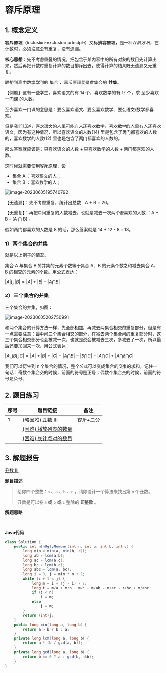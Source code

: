 # 容斥原理

## 1. 概念定义

**容斥原理**（inclusion-exclusion principle）又称**排容原理**，是一种*计数方法*，在计数时，必须注意没有重复，没有遗漏。

**核心思想**：先不考虑重叠的情况，把包含于某内容中的所有对象的数目先计算出来，然后再把计数时重复计算的数目排斥出去，使得计算的结果既无遗漏又无重复。

联想到高中数学学到的 集合 ，容斥原理就是求集合的 **并集**。

【例题】这有一些学生，喜欢语文的有 14 个，喜欢数学的有 12 个，求 至少喜欢一门课 的人数。

至少喜欢一门课的意思是：要么喜欢语文、要么喜欢数学、要么语文/数学都喜欢。 

但是我们知道，喜欢语文的人里可能有人还喜欢数学，喜欢数学的人里有人还喜欢语文，因为有这种情况，所以喜欢语文的人数(14) 里是包含了两门都喜欢的人数的，喜欢数学的人数(12) 里也是包含了两门都喜欢的人数的。

那么答案就应该是：只喜欢语文的人数 + 只喜欢数学的人数 + 两门都喜欢的人数。

这时候就需要使用容斥原理，设

+ 集合 A ：喜欢语文的人；
+ 集合 B ：喜欢数学的人；

![image-20230605195740792](https://gitee.com/LowProfile666/image-bed/raw/master/img/image-20230605195740792.png)

【无遗漏】：先不考虑重复，统计出总数：A + B = 26。 

【无重复】：再把中间重复的人数减去，也就是减去一次两个都喜欢的人数 ：A + B - (A ⋂ B) 。

假如两门都喜欢的人数是 8 的话，那么答案就是 14 + 12 - 8 = 18。

### 1）两个集合的并集

就是以上例子的情况。

集合 A 与集合 B 的并集的元素个数等于集合 A、B 的元素个数之和减去集合 A、B 的相交的元素的个数。用公式表达：

$|A|⋃|B|=|A|+|B|-|A⋂B|$ 

### 2）三个集合的并集

三个集合的并集，如图：

![image-20230605202750991](https://gitee.com/LowProfile666/image-bed/raw/master/img/image-20230605202750991.png)

和两个集合的计算方法一样，先全部相加，再减去两集合相交的重复部分，但是有一点需要注意：最中间三个集合相交的部分，在减去两个集合间的重复部分时，这三个集合相交部分也会被减一次，也就是说会被减去三次，多减去了一次，所以最后还要加回来一次。用公式表达：

$|A⋃B⋃C|=|A|+|B|+|C|-|A⋂B|-|B⋂C|-|A⋂C|+|A⋂B⋂C|$ 

我们可以衍生到 n 个集合的情况，整个公式可以变成集合的交集的求和，记住一句话：奇数个集合交的时候，前面的符号是正号；偶数个集合交的时候，前面的符号是负号。

## 2. 题目练习

| 序号 | 题目链接                                                     | 备注      |
| ---- | ------------------------------------------------------------ | --------- |
| 1    | [ (略困难) 丑数 III](https://leetcode-cn.com/problems/ugly-number-iii/) | 容斥+二分 |
|      | [ (困难) 播放列表的数量](https://leetcode-cn.com/problems/number-of-music-playlists/) |           |
|      | [(困难) 统计点对的数目](https://leetcode-cn.com/problems/count-pairs-of-nodes/) |           |

## 3. 解题报告

[丑数 III](https://leetcode-cn.com/problems/ugly-number-iii/)

**题目描述**

> 给你四个整数：`n` 、`a` 、`b` 、`c` ，请你设计一个算法来找出第 `n` 个丑数。
>
> 丑数是可以被 `a` **或** `b` **或** `c` 整除的 **正整数** 。

**解题思路**

​	

**Java代码**

```java
class Solution {
    public int nthUglyNumber(int n, int a, int b, int c) {
        long min = min(a, min(b, c));
        long ab = lcm(a,b);
        long ac = lcm(a,c);
        long bc = lcm(b,c);
        long abc = lcm(a, bc);
        long i = 0, j = min * n + 1;
        while (i + 1 < j) {
            long m = i + (j - i) / 2;
            long t = m/a + m/b + m/c - m/ab - m/ac - m/bc + m/abc;
            if (t < n)
                i = m;
            else
                j = m;
        }
        return (int)j;
    }
    public long min(long a, long b) {
        return a > b ? b : a;
    }
    private long lcm(long a, long b) {
        return a * (b / gcd(a, b));
    }
    private long gcd(long a, long b) {
        return b == 0 ? a : gcd(b, a%b);
    }
}
```